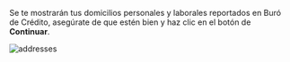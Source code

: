 Se te mostrarán tus domicilios personales y laborales reportados en Buró de Crédito, asegúrate de que estén bien y haz clic en el botón de **Continuar**.

![addresses](https://user-images.githubusercontent.com/1031639/201709235-fc5e4cd2-a3de-4c60-867c-61e784f50f0b.jpg)
